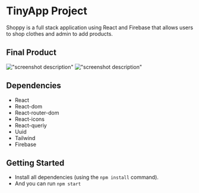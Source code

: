 # TinyApp Project

Shoppy is a full stack application using React and Firebase that allows users to shop clothes and admin to add products.

## Final Product

!["screenshot description"](#)
!["screenshot description"](#)

## Dependencies

- React
- React-dom
- React-router-dom
- React-icons
- React-queriy
- Uuid
- Tailwind
- Firebase

## Getting Started

- Install all dependencies (using the `npm install` command).
- And you can run `npm start`